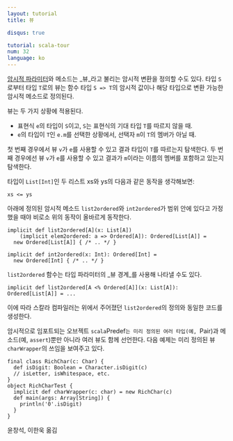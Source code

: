 ```yaml
---
layout: tutorial
title: 뷰

disqus: true

tutorial: scala-tour
num: 32
language: ko
---
```


[암시적 파라미터](implicit-parameters.html)와 메소드는 _뷰_라고 불리는 암시적 변환을 정의할 수도 있다. 타입 `S`로부터 타입 `T`로의 뷰는 함수 타입 `S => T`의 암시적 값이나 해당 타입으로 변환 가능한 암시적 메소드로 정의된다.

뷰는 두 가지 상황에 적용된다.
* 표현식 `e`의 타입이 `S`이고, `S`는 표현식의 기대 타입 `T`를 따르지 않을 때.
* `e`의 타입이 `T`인 `e.m`를 선택한 상황에서, 선택자 `m`이 `T`의 멤버가 아닐 때.


첫 번째 경우에서 뷰 `v`가 `e`를 사용할 수 있고 결과 타입이 `T`를 따르는지 탐색한다.
두 번째 경우에선 뷰 `v`가 `e`를 사용할 수 있고 결과가 `m`이라는 이름의 멤버를 포함하고 있는지 탐색한다.

타입이 `List[Int]`인 두 리스트 xs와 ys의 다음과 같은 동작을 생각해보면:

    xs <= ys

아래에 정의된 암시적 메소드 `list2ordered`와 `int2ordered`가 범위 안에 있다고 가정했을 때야 비로소 위의 동작이 올바르게 동작한다.

    implicit def list2ordered[A](x: List[A])
        (implicit elem2ordered: a => Ordered[A]): Ordered[List[A]] =
      new Ordered[List[A]] { /* .. */ }
    
    implicit def int2ordered(x: Int): Ordered[Int] = 
      new Ordered[Int] { /* .. */ }
  
`list2ordered` 함수는 타입 파라미터의 _뷰 경계_를 사용해 나타낼 수도 있다.

    implicit def list2ordered[A <% Ordered[A]](x: List[A]): Ordered[List[A]] = ...
  
이에 따라 스칼라 컴파일러는 위에서 주어졌던 `list2ordered`의 정의와 동일한 코드를 생성한다.

암시적으로 임포트되는 오브젝트 `scala`Predef`는 미리 정의된 여러 타입(예, `Pair)과 메소드(예, `assert`)뿐만 아니라 여러 뷰도 함께 선언한다. 다음 예제는 미리 정의된 뷰 `charWrapper`의 쓰임을 보여주고 있다.

    final class RichChar(c: Char) {
      def isDigit: Boolean = Character.isDigit(c)
      // isLetter, isWhitespace, etc.
    }
    object RichCharTest {
      implicit def charWrapper(c: char) = new RichChar(c)
      def main(args: Array[String]) {
        println('0'.isDigit)
      }
    }

윤창석, 이한욱 옮김